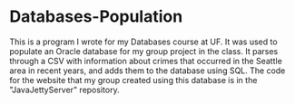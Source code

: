 # Databases-Population

This is a program I wrote for my Databases course at UF. It was used to populate an Oracle
database for my group project in the class. It parses through a CSV with information
about crimes that occurred in the Seattle area in recent years, and adds them to
the database using SQL. The code for the website that my group created using this
database is in the "JavaJettyServer" repository.
